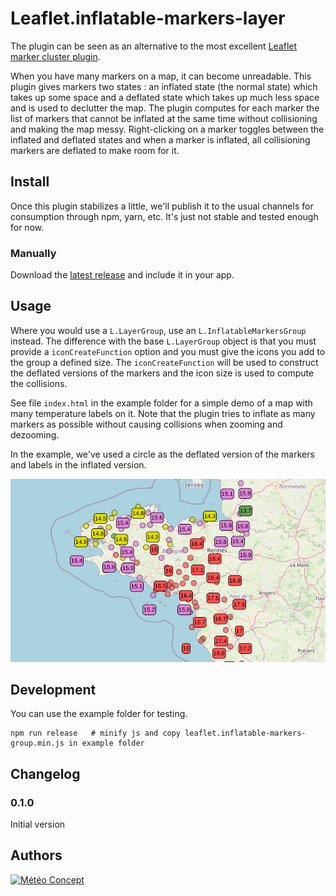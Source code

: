 Leaflet.inflatable-markers-layer
================================

The plugin can be seen as an alternative to the most excellent [Leaflet marker cluster plugin](https://github.com/Leaflet/Leaflet.markercluster).

When you have many markers on a map, it can become unreadable. This plugin gives
markers two states : an inflated state (the normal state) which takes up some
space and a deflated state which takes up much less space and is used to
declutter the map. The plugin computes for each marker the list of markers that
cannot be inflated at the same time without collisioning and making the map
messy. Right-clicking on a marker toggles between the inflated and deflated
states and when a marker is inflated, all collisioning markers are deflated to
make room for it.


Install
-----

Once this plugin stabilizes a little, we'll publish it to the usual channels for
consumption through npm, yarn, etc. It's just not stable and tested enough for
now.

### Manually

Download the [latest release](https://github.com/Meteoconcept/leaflet-inflatable-markers-layer) and include it in your app.


Usage
-----

Where you would use a `L.LayerGroup`, use an `L.InflatableMarkersGroup` instead.
The difference with the base `L.LayerGroup` object is that you must provide a
`iconCreateFunction` option and you must give the icons you add to the group a
defined size.
The `iconCreateFunction` will be used to construct the deflated versions of the
markers and the icon size is used to compute the collisions.

See file `index.html` in the example folder for a simple demo of a map with
many temperature labels on it. Note that the plugin tries to inflate as many
markers as possible without causing collisions when zooming and dezooming.

In the example, we've used a circle as the deflated version of the markers and
labels in the inflated version.

![Screenshot of the demo page showing a map with markers, some deflated](./example/screenshot.png)

Development
-----

You can use the example folder for testing.

```
npm run release   # minify js and copy leaflet.inflatable-markers-group.min.js in example folder
```


Changelog
-----

### 0.1.0
Initial version



Authors
-------

[![Météo Concept](http://www.meteo-concept.fr/images/logo-meteo-concept.png)](https://www.meteo-concept.fr)
